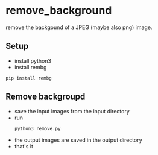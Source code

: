 # remove_background

remove the backgound of a JPEG (maybe also png) image. 

## Setup
  * install python3
  * install rembg
  ```shell
  pip install rembg
  ```

## Remove backgroupd
* save the input images from the input directory
* run 
  ```shell
  python3 remove.py
  ```
* the output images are saved in the output directory
* that's it
